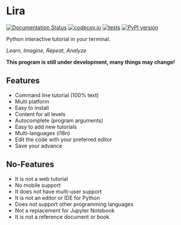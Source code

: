 # Lira

[![Documentation Status](https://readthedocs.org/projects/lira/badge/?version=latest)](https://lira.python.ec/en/latest/?badge=latest)
[![codecov.io](https://codecov.io/github/pythonecuador/lira/coverage.svg?branch=master)](https://codecov.io/github/pythonecuador/lira?branch=master)
[![tests](https://github.com/pythonecuador/lira/workflows/tests/badge.svg)](https://github.com/pythonecuador/lira/actions?query=workflow%3Atests+branch%3Amaster)
[![PyPI version](https://badge.fury.io/py/lira.svg)](https://pypi.org/project/lira/)

Python interactive tutorial in your terminal.

_Learn, Imagine, Repeat, Analyze_

**This program is still under development, many things may change!**

## Features

- Command line tutorial (100% text)
- Multi platform
- Easy to install
- Content for all levels
- Autocomplete (program arguments)
- Easy to add new tutorials
- Multi-languages (i18n)
- Edit the code with your preferred editor
- Save your advance

## No-Features

- It is not a web tutorial
- No mobile support
- It does not have multi-user support
- It is not an editor or IDE for Python
- Does not support other programming languages
- Not a replacement for Jupyter Notebook
- It is not a reference document or book
